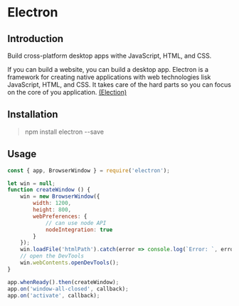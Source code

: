 # Electron

## Introduction

Build cross-platform desktop apps withe JavaScript, HTML, and CSS.

If you can build a website, you can build a desktop app. Electron is a framework for creating native applications
with web technologies lisk JavaScript, HTML, and CSS. It takes care of the hard parts so you can focus on the core
of you application. [(Election)](https://www.electronjs.org/)

## Installation

> npm install electron --save

## Usage

```javascript
const { app, BrowserWindow } = require('electron');

let win = null;
function createWindow () {
    win = new BrowserWindow({
        width: 1200,
        height: 800,
        webPreferences: {
            // can use node API
            nodeIntegration: true
        }
    });
    win.loadFile('htmlPath').catch(error => console.log(`Error: `, error));
    // open the DevTools
    win.webContents.openDevTools();
}

app.whenReady().then(createWindow);
app.on('window-all-closed', callback);
app.on('activate', callback);
```